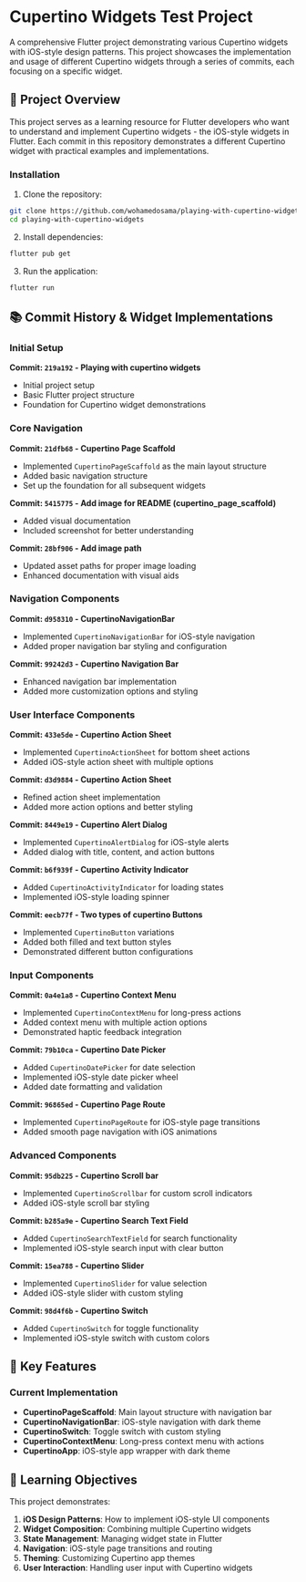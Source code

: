 # Cupertino Widgets Test Project

A comprehensive Flutter project demonstrating various Cupertino widgets with iOS-style design patterns. This project showcases the implementation and usage of different Cupertino widgets through a series of commits, each focusing on a specific widget.

## 📱 Project Overview

This project serves as a learning resource for Flutter developers who want to understand and implement Cupertino widgets - the iOS-style widgets in Flutter. Each commit in this repository demonstrates a different Cupertino widget with practical examples and implementations.



### Installation

1. Clone the repository:

```bash
git clone https://github.com/wohamedosama/playing-with-cupertino-widgets.git
cd playing-with-cupertino-widgets
```

2. Install dependencies:

```bash
flutter pub get
```

3. Run the application:

```bash
flutter run
```

## 📚 Commit History & Widget Implementations

### Initial Setup

**Commit: `219a192` - Playing with cupertino widgets**

- Initial project setup
- Basic Flutter project structure
- Foundation for Cupertino widget demonstrations

### Core Navigation

**Commit: `21dfb68` - Cupertino Page Scaffold**

- Implemented `CupertinoPageScaffold` as the main layout structure
- Added basic navigation structure
- Set up the foundation for all subsequent widgets

**Commit: `5415775` - Add image for README (cupertino_page_scaffold)**

- Added visual documentation
- Included screenshot for better understanding

**Commit: `28bf906` - Add image path**

- Updated asset paths for proper image loading
- Enhanced documentation with visual aids

### Navigation Components

**Commit: `d958310` - CupertinoNavigationBar**

- Implemented `CupertinoNavigationBar` for iOS-style navigation
- Added proper navigation bar styling and configuration

**Commit: `99242d3` - Cupertino Navigation Bar**

- Enhanced navigation bar implementation
- Added more customization options and styling

### User Interface Components

**Commit: `433e5de` - Cupertino Action Sheet**

- Implemented `CupertinoActionSheet` for bottom sheet actions
- Added iOS-style action sheet with multiple options

**Commit: `d3d9884` - Cupertino Action Sheet**

- Refined action sheet implementation
- Added more action options and better styling

**Commit: `8449e19` - Cupertino Alert Dialog**

- Implemented `CupertinoAlertDialog` for iOS-style alerts
- Added dialog with title, content, and action buttons

**Commit: `b6f939f` - Cupertino Activity Indicator**

- Added `CupertinoActivityIndicator` for loading states
- Implemented iOS-style loading spinner

**Commit: `eecb77f` - Two types of cupertino Buttons**

- Implemented `CupertinoButton` variations
- Added both filled and text button styles
- Demonstrated different button configurations

### Input Components

**Commit: `0a4e1a8` - Cupertino Context Menu**

- Implemented `CupertinoContextMenu` for long-press actions
- Added context menu with multiple action options
- Demonstrated haptic feedback integration

**Commit: `79b10ca` - Cupertino Date Picker**

- Added `CupertinoDatePicker` for date selection
- Implemented iOS-style date picker wheel
- Added date formatting and validation

**Commit: `96865ed` - Cupertino Page Route**

- Implemented `CupertinoPageRoute` for iOS-style page transitions
- Added smooth page navigation with iOS animations

### Advanced Components

**Commit: `95db225` - Cupertino Scroll bar**

- Implemented `CupertinoScrollbar` for custom scroll indicators
- Added iOS-style scroll bar styling

**Commit: `b285a9e` - Cupertino Search Text Field**

- Added `CupertinoSearchTextField` for search functionality
- Implemented iOS-style search input with clear button

**Commit: `15ea788` - Cupertino Slider**

- Implemented `CupertinoSlider` for value selection
- Added iOS-style slider with custom styling

**Commit: `98d4f6b` - Cupertino Switch**

- Added `CupertinoSwitch` for toggle functionality
- Implemented iOS-style switch with custom colors



## 🎨 Key Features

### Current Implementation

- **CupertinoPageScaffold**: Main layout structure with navigation bar
- **CupertinoNavigationBar**: iOS-style navigation with dark theme
- **CupertinoSwitch**: Toggle switch with custom styling
- **CupertinoContextMenu**: Long-press context menu with actions
- **CupertinoApp**: iOS-style app wrapper with dark theme


## 🎯 Learning Objectives

This project demonstrates:

1. **iOS Design Patterns**: How to implement iOS-style UI components
2. **Widget Composition**: Combining multiple Cupertino widgets
3. **State Management**: Managing widget state in Flutter
4. **Navigation**: iOS-style page transitions and routing
5. **Theming**: Customizing Cupertino app themes
6. **User Interaction**: Handling user input with Cupertino widgets
